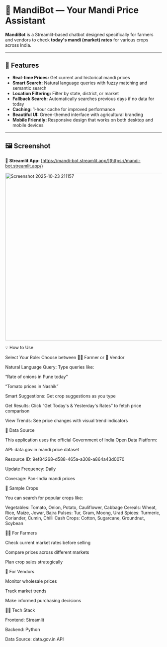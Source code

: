 # 🌾 MandiBot — Your Mandi Price Assistant

**MandiBot** is a Streamlit-based chatbot designed specifically for farmers and vendors to check **today's mandi (market) rates** for various crops across India.  

---

## 🚀 Features  

- **Real-time Prices:** Get current and historical mandi prices  
- **Smart Search:** Natural language queries with fuzzy matching and semantic search  
- **Location Filtering:** Filter by state, district, or market  
- **Fallback Search:** Automatically searches previous days if no data for today  
- **Caching:** 1-hour cache for improved performance  
- **Beautiful UI:** Green-themed interface with agricultural branding  
- **Mobile Friendly:** Responsive design that works on both desktop and mobile devices  

---

## 🖼️ Screenshot  

🔗 **Streamlit App:** [https://mandi-bot.streamlit.app/](https://mandi-bot.streamlit.app/)  

<img width="1343" height="538" alt="Screenshot 2025-10-23 211157" src="https://github.com/user-attachments/assets/36deb646-9a99-4462-971d-15076f9b3202" />
  
💡 How to Use

Select Your Role: Choose between 👨‍🌾 Farmer or 🏬 Vendor

 Natural Language Query: Type queries like:

 “Rate of onions in Pune today”

 “Tomato prices in Nashik”

 Smart Suggestions: Get crop suggestions as you type

 Get Results: Click “Get Today's & Yesterday's Rates” to fetch price comparison

 View Trends: See price changes with visual trend indicators

🧩 Data Source

  This application uses the official Government of India Open Data Platform:

  API: data.gov.in mandi price dataset

  Resource ID: 9ef84268-d588-465a-a308-a864a43d0070

  Update Frequency: Daily

  Coverage: Pan-India mandi prices

🌱 Sample Crops

 You can search for popular crops like:

  Vegetables: Tomato, Onion, Potato, Cauliflower, Cabbage
  Cereals: Wheat, Rice, Maize, Jowar, Bajra
  Pulses: Tur, Gram, Moong, Urad
  Spices: Turmeric, Coriander, Cumin, Chilli
  Cash Crops: Cotton, Sugarcane, Groundnut, Soybean

👨‍🌾 For Farmers

  Check current market rates before selling

  Compare prices across different markets

  Plan crop sales strategically

🏬 For Vendors

  Monitor wholesale prices

  Track market trends

  Make informed purchasing decisions

🧑‍💻 Tech Stack

   Frontend: Streamlit

   Backend: Python

   Data Source: data.gov.in API
 

